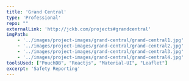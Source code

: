 ```yaml
---
title: 'Grand Central'
type: 'Professional'
repo: ""
externalLink: 'http://jckb.com/projects#grandcentral'
imgPath: 
    - '../images/project-images/grand-central/grand-central1.jpg'
    - '../images/project-images/grand-central/grand-central2.jpg'
    - '../images/project-images/grand-central/grand-central3.jpg'
    - '../images/project-images/grand-central/grand-central4.jpg'
toolsUsed: ["PouchDB", "Reactjs", "Material-UI", "Leaflet"]
excerpt: 'Safety Reporting'
---
```

